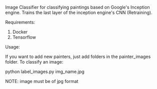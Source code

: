 Image Classifier for classifying paintings based on Google's Inception engine.
Trains the last layer of the inception engine's CNN (Retraining).

Requirements:

1. Docker
2. Tensorflow

Usage:

If you want to add new painters, just add folders in the painter_images folder.
To classify an image:

python label_images.py img_name.jpg

NOTE: image must be of jpg format
